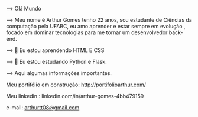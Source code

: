 --> Olá Mundo

--> Meu nome é Arthur Gomes tenho 22 anos, sou estudante de Ciências da computação pela UFABC, eu amo aprender e estar sempre em evolução , focado em dominar tecnologias
    para me tornar um desenvolvedor back-end.


--> 🌱 Eu estou aprendendo HTML E CSS

--> 🌱 Eu estou estudando Python e Flask.

-->  Aqui algumas informações importantes.

  Meu portifólio em construção: http://portifolioarthur.com/
  
  Meu linkedin : linkedin.com/in/arthur-gomes-4bb479159
  
  e-mail: arthurtt08@gmail.com

